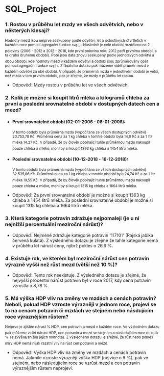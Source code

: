 # SQL_Project

### 1. Rostou v průběhu let mzdy ve všech odvětvích, nebo v některých klesají?

  <sup>Hodnoty mezd jsou nejprve seskupeny podle odvětví, let a jednotlivých čtvrtletích v každém roce pomocí agregační funkce ```avg()```.</sup>
  <sup>Následně je celé období rozděleno na 2 poloviny (2006 - 2012 a 2012 - 2018, kde první polovina roku 2012 patří prvnímu období, a ta druhá druhému období).</sup>
  <sup>Poté jsou data znovu seskupeny podle jednotlivých odvětví a obou období, kde hodnoty mezd v každém odvětví a období jsou zprůměrovány opět pomocí agregační funkce ```avg()```.</sup>
  <sup>Z finálního dotazu pak můžeme vidět průměr mezd v každém odvětví za obě období. V případě, že průměrná mzda v jednotlivém období je vetší, než mzda v tom prvním období, pak je zřejmé, že mzdy v průběhu let rostou.</sup>
  
- Odpověď: Mzdy rostou v průběhu let ve všech odvětvích.

### 2. Kolik je možné si koupit litrů mléka a kilogramů chleba za první a poslední srovnatelné období v dostupných datech cen a mezd?
  
  * #### První srovnatelné období (02-01-2006 - 08-01-2006):
      
      <sup>V tomto období byla průměrná mzda (vypočítána ze všech dostupných odvětví) 20.753,78 Kč.</sup>
      <sup>Průměrná cena za 1 kg chleba v tomhle období byla 14,9 Kč a za 1 litr mléka 14,27 Kč.</sup>
      <sup>V případě, že by člověk pobírající tuhle průměrnou mzdu nakoupil pouze chleba a mléko, mohl by si koupit 1393 kg chleba a 1454 litrů mléka.</sup>
   
  * #### Poslední srovnatelné období (10-12-2018 - 16-12-2018):
      
      <sup>V tomto období byla průměrná mzda (vypočítána ze všech dostupných odvětví) 32.535,86 Kč.</sup>
      <sup>Průměrná cena za 1 kg chleba v tomhle období byla 24,74 Kč a za 1 litr mléka 19,55 Kč.</sup>
      <sup>V případě, že by člověk pobírající tuhle průměrnou mzdu nakoupil pouze chleba a mléko, mohl by si koupit 1315 kg chleba a 1664 litrů mléka.</sub>
   
- Odpověď: Za první srovnatelné období je možné si koupit 1393 kg chleba a 1454 litrů mléka. 
           Za poslední srovnatelné období je možné si koupit 1315 kg chleba a 1664 litrů mléka.
    
### 3. Která kategorie potravin zdražuje nejpomaleji (je u ní nejnižší percentuální meziroční nárůst)?

- Odpověď: Nejméně zdražuje kategorie potravin '117101' (Rajská jablka červená kulatá). Z výsledného dotazu je zřejmé že tahle kategorie nemá v průběhu let nárust ceny, nýbrž pokles o 26,6 %.

### 4. Existuje rok, ve kterém byl meziroční nárůst cen potravin výrazně vyšší než růst mezd (větší než 10 %)? ##

- Odpověď: Tento rok neexistuje. Z výsledného dotazu je zřejmé, že nejvyšší procentní nárůst potravin byl v roce 2017, kdy cena potravin vzrostla o 8,78 %.

### 5. Má výška HDP vliv na změny ve mzdách a cenách potravin? Neboli, pokud HDP vzroste výrazněji v jednom roce, projeví se to na cenách potravin či mzdách ve stejném nebo násdujícím roce výraznějším růstem?

  <sup>Nejprve je zjištěn nárust % HDP, cen potravin a mezd v každém roce.</sup>
  <sup>Ve výsledném dotazu pak můžeme vidět nárust HDP, cen potravin a mezd ve stejném a následujícím roce (o kolik % se zvýšila/snížila jejich hodnota).</sup>
  <sup>Z výsledného dotazu je zřejmé, že růst nebo pokles míry HDP nemá nijak razatní vliv na růst cen potravin a mezd.</sup>

- Odpověď: Výška HDP vliv na změny ve mzdách a cenách potravin nemá. Jakmile vzroste výrazněji výška HDP (nejvíce o 8 %), pak ve stejném, nebo následujícím roce
            se vzrůst mezd a cen potravin výraznějším růstem neprojeví.
